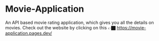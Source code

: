 # Movie-Application
An API based movie rating application, which gives you all the details on movies.
Check out the website by clicking on this 👉🏿 https://movie-application.pages.dev/
